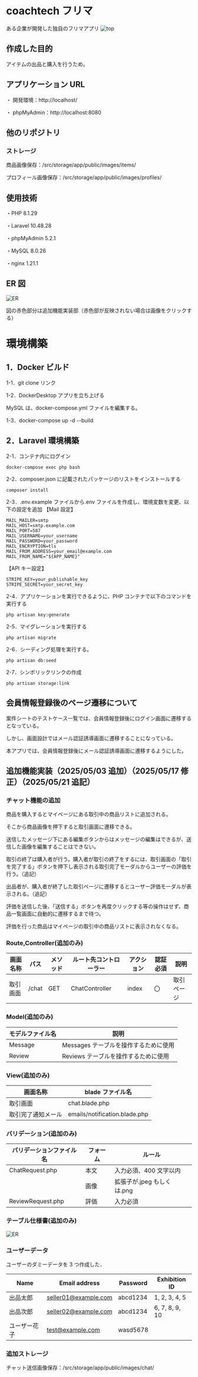 # coachtech フリマ

ある企業が開発した独自のフリマアプリ
![top](./readme/flea_market.png)

## 作成した目的

アイテムの出品と購入を行うため。

## アプリケーション URL

・ 開発環境：http://localhost/

・ phpMyAdmin：http://localhost:8080

## 他のリポジトリ

### ストレージ

商品画像保存：/src/storage/app/public/images/items/

プロフィール画像保存：/src/storage/app/public/images/profiles/

## 使用技術

・PHP 8.1.29

・Laravel 10.48.28

・phpMyAdmin 5.2.1

・MySQL 8.0.26

・nginx 1.21.1

## ER 図

![ER](./readme/flea_market.drawio.png)

図の赤色部分は追加機能実装部（赤色部が反映されない場合は画像をクリックする）

# 環境構築

## 1．Docker ビルド

1-1．git clone リンク

1-2．DockerDesktop アプリを立ち上げる

MySQL は、docker-compose.yml ファイルを編集する。

1-3．docker-compose up -d --build

## 2．Laravel 環境構築

2-1．コンテナ内にログイン

```
docker-compose exec php bash
```

2-2．composer.json に記載されたパッケージのリストをインストールする

```
⁠composer install
```

2-3．.env.example ファイルから.env ファイルを作成し、環境変数を変更、以下の設定を追加
【Mail 設定】

```
MAIL_MAILER=smtp
MAIL_HOST=smtp.example.com
MAIL_PORT=587
MAIL_USERNAME=your_username
MAIL_PASSWORD=your_password
MAIL_ENCRYPTION=tls
MAIL_FROM_ADDRESS=your_email@example.com
MAIL_FROM_NAME="${APP_NAME}"
```

【API キー設定】

```
STRIPE_KEY=your_publishable_key
STRIPE_SECRET=your_secret_key
```

2-4．アプリケーションを実行できるように、PHP コンテナで以下のコマンドを実行する

```
php artisan key:generate
```

2-5．マイグレーションを実行する

```
⁠php artisan migrate
```

2-6．シーディング処理を実行する。

```
php artisan db:seed
```

2-7．シンボリックリンクの作成

```
php artisan storage:link
```

## 会員情報登録後のページ遷移について

案件シートのテストケース一覧では、会員情報登録後にログイン画面に遷移するとなっている。

しかし、画面設計ではメール認証誘導画面に遷移することになっている。

本アプリでは、会員情報登録後にメール認証誘導画面に遷移するようにした。

## 追加機能実装（2025/05/03 追加）（2025/05/17 修正）（2025/05/21 追記）

### チャット機能の追加

商品を購入するとマイページにある取引中の商品リストに追加される。

そこから商品画像を押下すると取引画面に遷移できる。

送信したメッセージ下にある編集ボタンからはメッセージの編集はできるが、送信した画像を編集することはできない。

取引の終了は購入者が行う。購入者が取引の終了をするには、取引画面の「取引を完了する」ボタンを押下し表示される取引完了モーダルからユーザーの評価を行う。（追記）

出品者が、購入者が終了した取引ページに遷移するとユーザー評価モーダルが表示される。（追記）

評価を送信した後、「送信する」ボタンを再度クリックする等の操作はせず、商品一覧画面に自動的に遷移するまで待つ。

評価を行った商品はマイページの取引中の商品リストに表示されなくなる。

### Route,Controller(追加のみ)

| 画面名称 | パス  | メソッド | ルート先コントローラー | アクション | 認証必須 | 説明       |
| -------- | ----- | -------- | ---------------------- | ---------- | -------- | ---------- |
| 取引画面 | /chat | GET      | ChatController         | index      | 〇       | 取引ページ |

### Model(追加のみ)

| モデルファイル名 | 説明                                  |
| ---------------- | ------------------------------------- |
| Message          | Messages テーブルを操作するために使用 |
| Review           | Reviews テーブルを操作するために使用  |

### View(追加のみ)

| 画面名称           | blade ファイル名              |
| ------------------ | ----------------------------- |
| 取引画面           | chat.blade.php                |
| 取引完了通知メール | emails/notification.blade.php |

### バリデーション(追加のみ)

| バリデーションファイル名 | フォーム | ルール                     |
| ------------------------ | -------- | -------------------------- |
| ChatRequest.php          | 本文     | 入力必須、400 文字以内     |
|                          | 画像     | 拡張子が.jpeg もしくは.png |
| ReviewRequest.php        | 評価     | 入力必須                   |

### テーブル仕様書(追加のみ)

![ER](./readme/table_add.png)

### ユーザーデータ

ユーザーのダミーデータを 3 つ作成した．

| Name         | Email address        | Password | Exhibition ID  |
| ------------ | -------------------- | -------- | -------------- |
| 出品太郎     | seller01@example.com | abcd1234 | 1, 2, 3, 4, 5  |
| 出品次郎     | seller02@example.com | abcd1234 | 6, 7, 8, 9, 10 |
| ユーザー花子 | test@example.com     | wasd5678 |                |

### 追加ストレージ

チャット送信画像保存：/src/storage/app/public/images/chat/
